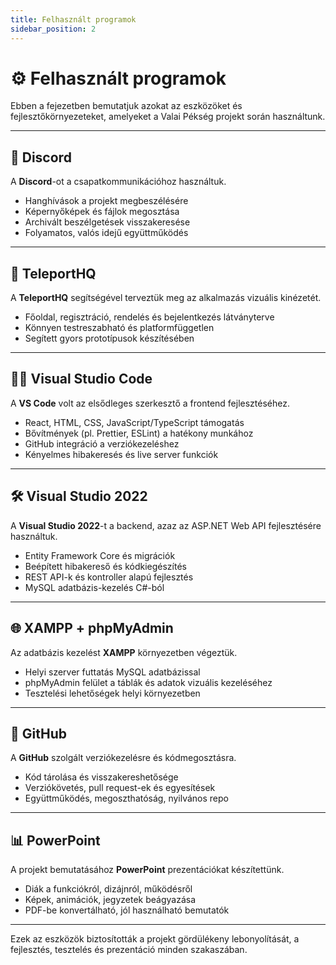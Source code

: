 ```yaml
---
title: Felhasznált programok
sidebar_position: 2
---
```


# ⚙️ Felhasznált programok

Ebben a fejezetben bemutatjuk azokat az eszközöket és fejlesztőkörnyezeteket, amelyeket a Valai Pékség projekt során használtunk.

---

## 💬 Discord

A **Discord**-ot a csapatkommunikációhoz használtuk.

- Hanghívások a projekt megbeszélésére
- Képernyőképek és fájlok megosztása
- Archivált beszélgetések visszakeresése
- Folyamatos, valós idejű együttműködés

---

## 🎨 TeleportHQ

A **TeleportHQ** segítségével terveztük meg az alkalmazás vizuális kinézetét.

- Főoldal, regisztráció, rendelés és bejelentkezés látványterve
- Könnyen testreszabható és platformfüggetlen
- Segített gyors prototípusok készítésében

---

## 🧑‍💻 Visual Studio Code

A **VS Code** volt az elsődleges szerkesztő a frontend fejlesztéséhez.

- React, HTML, CSS, JavaScript/TypeScript támogatás
- Bővítmények (pl. Prettier, ESLint) a hatékony munkához
- GitHub integráció a verziókezeléshez
- Kényelmes hibakeresés és live server funkciók

---

## 🛠️ Visual Studio 2022

A **Visual Studio 2022**-t a backend, azaz az ASP.NET Web API fejlesztésére használtuk.

- Entity Framework Core és migrációk
- Beépített hibakereső és kódkiegészítés
- REST API-k és kontroller alapú fejlesztés
- MySQL adatbázis-kezelés C#-ból

---

## 🌐 XAMPP + phpMyAdmin

Az adatbázis kezelést **XAMPP** környezetben végeztük.

- Helyi szerver futtatás MySQL adatbázissal
- phpMyAdmin felület a táblák és adatok vizuális kezeléséhez
- Tesztelési lehetőségek helyi környezetben

---

## 🐙 GitHub

A **GitHub** szolgált verziókezelésre és kódmegosztásra.

- Kód tárolása és visszakereshetősége
- Verziókövetés, pull request-ek és egyesítések
- Együttműködés, megoszthatóság, nyilvános repo

---

## 📊 PowerPoint

A projekt bemutatásához **PowerPoint** prezentációkat készítettünk.

- Diák a funkciókról, dizájnról, működésről
- Képek, animációk, jegyzetek beágyazása
- PDF-be konvertálható, jól használható bemutatók

---

Ezek az eszközök biztosították a projekt gördülékeny lebonyolítását, a fejlesztés, tesztelés és prezentáció minden szakaszában.

